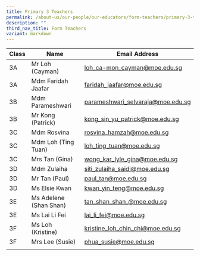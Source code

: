```yaml
---
title: Primary 3 Teachers
permalink: /about-us/our-people/our-educators/form-teachers/primary-3-teachers/
description: ""
third_nav_title: Form Teachers
variant: markdown
---
```

| Class |  Name |  Email Address |
|---|---|---|
| 3A | Mr Loh (Cayman) | loh_ca-mon_cayman@moe.edu.sg |
| 3A | Mdm Faridah Jaafar | faridah_jaafar@moe.edu.sg |
| 3B | Mdm Parameshwari	| parameshwari_selvaraja@moe.edu.sg  |
| 3B | Mr Kong (Patrick) | kong_sin_yu_patrick@moe.edu.sg |
| 3C | Mdm Rosvina	| rosvina_hamzah@moe.edu.sg |
| 3C | Mdm Loh (Ting Tuan)	| loh_ting_tuan@moe.edu.sg |
| 3C | Mrs Tan (Gina)	| wong_kar_lyle_gina@moe.edu.sg |
| 3D | Mdm Zulaiha | siti_zulaiha_saidi@moe.edu.sg | 
| 3D | Mr Tan (Paul)	| paul_tan@moe.edu.sg | 
| 3D | Ms Elsie Kwan	| kwan_yin_teng@moe.edu.sg |
| 3E | Ms Adelene (Shan Shan) |	tan_shan_shan_@moe.edu.sg 
| 3E | Ms Lai Li Fei | lai_li_fei@moe.edu.sg  
| 3F | Ms Loh (Kristine) | kristine_loh_chin_chi@moe.edu.sg 
| 3F | Mrs Lee (Susie) | phua_susie@moe.edu.sg
| | | |
